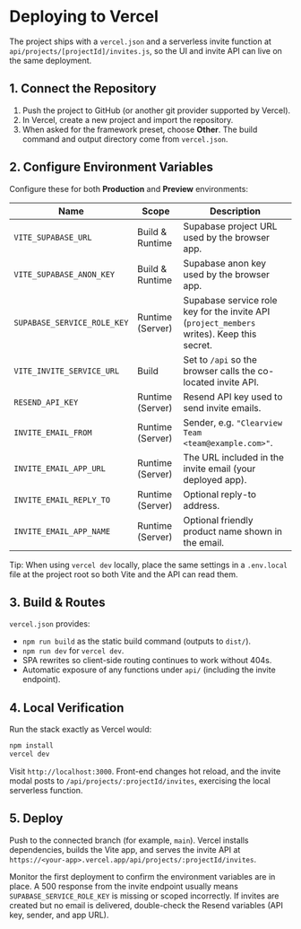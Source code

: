 # Deploying to Vercel

The project ships with a `vercel.json` and a serverless invite function at `api/projects/[projectId]/invites.js`, so the UI and invite API can live on the same deployment.

## 1. Connect the Repository

1. Push the project to GitHub (or another git provider supported by Vercel).
2. In Vercel, create a new project and import the repository.
3. When asked for the framework preset, choose **Other**. The build command and output directory come from `vercel.json`.

## 2. Configure Environment Variables

Configure these for both **Production** and **Preview** environments:

| Name | Scope | Description |
| --- | --- | --- |
| `VITE_SUPABASE_URL` | Build & Runtime | Supabase project URL used by the browser app. |
| `VITE_SUPABASE_ANON_KEY` | Build & Runtime | Supabase anon key used by the browser app. |
| `SUPABASE_SERVICE_ROLE_KEY` | Runtime (Server) | Supabase service role key for the invite API (`project_members` writes). Keep this secret. |
| `VITE_INVITE_SERVICE_URL` | Build | Set to `/api` so the browser calls the co-located invite API. |
| `RESEND_API_KEY` | Runtime (Server) | Resend API key used to send invite emails. |
| `INVITE_EMAIL_FROM` | Runtime (Server) | Sender, e.g. `"Clearview Team <team@example.com>"`. |
| `INVITE_EMAIL_APP_URL` | Runtime (Server) | The URL included in the invite email (your deployed app). |
| `INVITE_EMAIL_REPLY_TO` | Runtime (Server) | Optional reply-to address. |
| `INVITE_EMAIL_APP_NAME` | Runtime (Server) | Optional friendly product name shown in the email. |

Tip: When using `vercel dev` locally, place the same settings in a `.env.local` file at the project root so both Vite and the API can read them.

## 3. Build & Routes

`vercel.json` provides:

- `npm run build` as the static build command (outputs to `dist/`).
- `npm run dev` for `vercel dev`.
- SPA rewrites so client-side routing continues to work without 404s.
- Automatic exposure of any functions under `api/` (including the invite endpoint).

## 4. Local Verification

Run the stack exactly as Vercel would:

```bash
npm install
vercel dev
```

Visit `http://localhost:3000`. Front-end changes hot reload, and the invite modal posts to `/api/projects/:projectId/invites`, exercising the local serverless function.

## 5. Deploy

Push to the connected branch (for example, `main`). Vercel installs dependencies, builds the Vite app, and serves the invite API at `https://<your-app>.vercel.app/api/projects/:projectId/invites`.

Monitor the first deployment to confirm the environment variables are in place. A 500 response from the invite endpoint usually means `SUPABASE_SERVICE_ROLE_KEY` is missing or scoped incorrectly. If invites are created but no email is delivered, double-check the Resend variables (API key, sender, and app URL).
